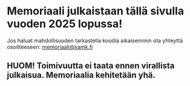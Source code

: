 # Memoriaali julkaistaan tällä sivulla vuoden 2025 lopussa!

Jos haluat mahdollisuuden tarkastella koodia aikaisemmin ota yhteyttä osoitteeseen:
memoriaali@xamk.fi

## HUOM! Toimivuutta ei taata ennen virallista julkaisua. Memoriaalia kehitetään yhä.